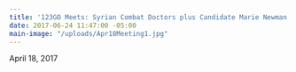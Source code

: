 ```yaml
---
title: '123GO Meets: Syrian Combat Doctors plus Candidate Marie Newman'
date: 2017-06-24 11:47:00 -05:00
main-image: "/uploads/Apr18Meeting1.jpg"
---
```


April 18, 2017